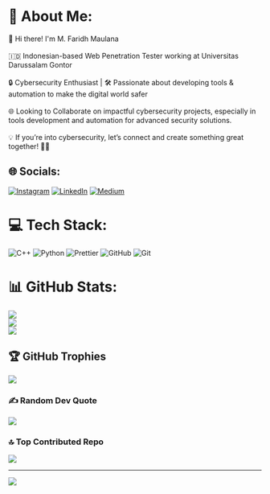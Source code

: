 # 💫 About Me:
👋 Hi there! I'm M. Faridh Maulana<br><br>🇮🇩 Indonesian-based Web Penetration Tester working at Universitas Darussalam Gontor<br><br>🔒 Cybersecurity Enthusiast | 🛠️ Passionate about developing tools & automation to make the digital world safer<br><br>🌐 Looking to Collaborate on impactful cybersecurity projects, especially in tools development and automation for advanced security solutions.<br><br>💡 If you’re into cybersecurity, let’s connect and create something great together! 👨‍💻


## 🌐 Socials:
[![Instagram](https://img.shields.io/badge/Instagram-%23E4405F.svg?logo=Instagram&logoColor=white)](https://instagram.com/mowland__) [![LinkedIn](https://img.shields.io/badge/LinkedIn-%230077B5.svg?logo=linkedin&logoColor=white)](https://linkedin.com/in/m-faridh-maulana-a3532a287) [![Medium](https://img.shields.io/badge/Medium-12100E?logo=medium&logoColor=white)](https://medium.com/@mowland-codes) 

# 💻 Tech Stack:
![C++](https://img.shields.io/badge/c++-%2300599C.svg?style=flat&logo=c%2B%2B&logoColor=white) ![Python](https://img.shields.io/badge/python-3670A0?style=flat&logo=python&logoColor=ffdd54) ![Prettier](https://img.shields.io/badge/prettier-%23F7B93E.svg?style=flat&logo=prettier&logoColor=black) ![GitHub](https://img.shields.io/badge/github-%23121011.svg?style=flat&logo=github&logoColor=white) ![Git](https://img.shields.io/badge/git-%23F05033.svg?style=flat&logo=git&logoColor=white)
# 📊 GitHub Stats:
![](https://github-readme-stats.vercel.app/api?username=MowlandCodes&theme=transparent&hide_border=false&include_all_commits=true&count_private=true)<br/>
![](https://github-readme-streak-stats.herokuapp.com/?user=MowlandCodes&theme=transparent&hide_border=false)<br/>
![](https://github-readme-stats.vercel.app/api/top-langs/?username=MowlandCodes&theme=transparent&hide_border=false&include_all_commits=true&count_private=true&layout=compact)

## 🏆 GitHub Trophies
![](https://github-profile-trophy.vercel.app/?username=MowlandCodes&theme=transparent&no-frame=false&no-bg=true&margin-w=4)

### ✍️ Random Dev Quote
![](https://quotes-github-readme.vercel.app/api?type=horizontal&theme=tokyonight)

### 🔝 Top Contributed Repo
![](https://github-contributor-stats.vercel.app/api?username=MowlandCodes&limit=5&theme=transparent&combine_all_yearly_contributions=true)


---
[![](https://visitcount.itsvg.in/api?id=MowlandCodes&icon=2&color=0)](https://visitcount.itsvg.in)

<!-- Proudly created with GPRM ( https://gprm.itsvg.in ) -->
